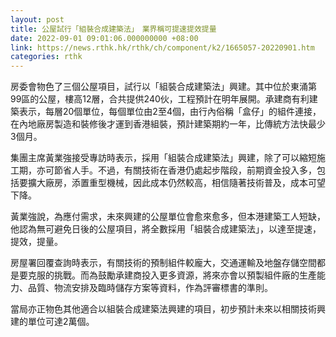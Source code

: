 ```yaml
---
layout: post
title: 公屋試行「組裝合成建築法」　業界稱可提速提效提量
date: 2022-09-01 09:01:06.000000000 +08:00
link: https://news.rthk.hk/rthk/ch/component/k2/1665057-20220901.htm
categories: rthk
---
```


房委會物色了三個公屋項目，試行以「組裝合成建築法」興建。其中位於東涌第99區的公屋，樓高12層，合共提供240伙，工程預計在明年展開。承建商有利建築表示，每層20個單位，每個單位由2至4個，由行內俗稱「盒仔」的組件連接，在內地廠房製造和裝修後才運到香港組裝，預計建築期約一年，比傳統方法快最少3個月。

集團主席黃業強接受專訪時表示，採用「組裝合成建築法」興建，除了可以縮短施工期，亦可節省人手。不過，有關技術在香港仍處起步階段，前期資金投入多，包括要擴大廠房，添置重型機械，因此成本仍然較高，相信隨著技術普及，成本可望下降。

黃業強說，為應付需求，未來興建的公屋單位會愈來愈多，但本港建築工人短缺，他認為無可避免日後的公屋項目，將全數採用「組裝合成建築法」，以達至提速，提效，提量。

房屋署回覆查詢時表示，有關技術的預制組件較龐大，交通運輸及地盤存儲空間都是要克服的挑戰。而為鼓勵承建商投入更多資源，將來亦會以預製組件廠的生產能力、品質、物流安排及臨時儲存方案等資料，作為評審標書的準則。

當局亦正物色其他適合以組裝合成建築法興建的項目，初步預計未來以相關技術興建的單位可達2萬個。
